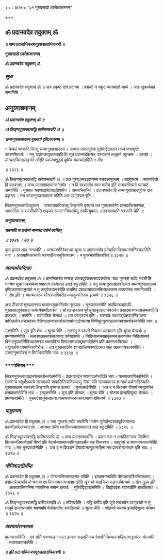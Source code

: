 +++
title = "०१ गुरुप्रसादो ऽपरोक्षकारणम्"

+++


## ॐ प्रदानवदेव तदुक्तम् ॐ

**॥ अथ प्रदानाधिकरणगुरुप्रसादाधिकरणौ ॥**

**गुरुप्रसादो ऽपरोक्षकारणम्**

**ॐ प्रदानवदेव तदुक्तम् ॐ**

### ***सुधा***

ॐ प्रदानवदेव तदुक्तम् ॐ ॥ अत्र प्रकृष्टं दानं प्रदानम् । प्रशब्दो न स्फुटं व्याख्यातो भाष्ये । अतः सूत्रार्थमाह सम्यगिति ।

## **अनुव्याख्यानम्**

***ॐ प्रदानवदेव तदुक्तम् ॐ ॥***

***ॐ लिङ्गभूयस्त्वात्तद्धि बलीयस्तदपि ॐ ॥***

***सम्यग्गुरुप्रसादश्च मुख्यतो दृष्टिकारणम् ॥***

न केवलं श्रवणादि किन्तु सम्यग्गुरुप्रसादश्च । सम्यक् प्रसादपूर्वकं गुरोर्यद्विद्यादानं तच्च भगवद्दृष्टेः कारणमित्यर्थः । ननु ‘प्रज्ञान्तरपृथक्त्ववदि’ति सूत्रं प्रदानवदेवेत्यतः पश्चात्तनं तत्कुतो व्युत्क्रमः । उच्यते । योग्यताचिन्तासङ्गतं तदिति प्रकरणशुद्धये पूर्वमेव व्याख्यातमिति न दोषः

॥ ३३२६ ॥

ॐ लिङ्गभूयस्त्वात्तद्धि बलीयस्तदपि ॐ ॥ अत्र गुरुप्र(साद)दानस्य बलवत्त्वमुक्तम् । तदयुक्तम् । श्रवणादितो हि बलवत्त्वम् । तच्च प्रदानशब्दार्थान्तर्गतमेव । न हि स्वस्मादेव स्वयं बलीय इति सम्भवतीत्यतो व्याचष्टे सम्यगिति । मुख्यतः श्रवणाद्यपेक्षयाऽतिशयेन । अयमभिसन्धिः । प्रदानशब्देन हि सम्यग्गुरुप्रसादपूर्वकं दानं प्रकृतम् । तत्र सम्यग्गुरुप्रसादमात्रं तदिति अत्र परामृश्यत इति ।

लिङ्गभूयस्त्वादित्युक्तम् । यास्वाख्यायिकासु लिङ्गानि दृश्यन्ते तत्र गुरुप्रसादेनैव ज्ञानप्राप्तिश्रवणात् श्रवणादिकं न करणीयमिति शङ्का स्यात्तां निवारयितुं तदपीत्युक्तम् ॥ तद्व्याख्याति श्रवणादि चेति ॥

**अनुव्याख्यानम्**

***श्रवणादि च कर्तव्यं नान्यथा दर्शनं क्वचित्***

***॥ ३३२६ । २७ ॥***

कुत इत्यत आह नान्यथेति । अन्वयव्यतिरेकाभ्यां श्रुत्या च प्रमाणानामेव प्रमेयाधिगतिसाधनत्वनिश्चयादिति भावः । आख्यायिकास्वपि श्रवणादीनामनुक्तिमात्रम् । न पुनरभावोक्तिरस्ति ॥ ३३२७ ॥

### ***वाक्यार्थचन्द्रिका***

ॐ प्रदानवदेव तदुक्तम् ॐ ॥ दाननिष्ठस्य सम्यक् प्रसादपूर्वकत्वरूपप्रकर्षस्य ‘यथा गुरुदत्तं तथैव भवती’ति भाष्येण सूचनात्कथमव्याख्यातत्वं तस्येत्यत उक्तं स्फुटमिति । ननु सम्यग्गुरुप्रसादश्चेत्यत्र सम्यग्गुरुप्रसादस्य दृष्टिकारणत्वमुच्यते न तु तत्पूर्वकदानस्येति कथमिदं प्रशब्दव्याख्यानमित्यतस्तस्य तात्पर्यमाह सम्यगित्यादि ॥ न दोष इति । व्याख्यानस्य सौत्रक्रमविपरीतक्रमानुपपत्तिरूप इत्यर्थः ॥ ३३२६ ॥

अत्र टीकायां गुरुप्रदानस्य बलवत्त्वमुक्तमित्येव मूलपाठः । गुरुप्रसादस्येति क्वाचित्कपाठेऽपि गुरुप्रसादपूर्वकप्रदानस्येत्येवार्थोऽवधेयः । सौत्रतच्छब्दस्य पूर्वसूत्रप्रकृतप्रदानपरत्वेन प्रसादमात्रपरत्वासम्भवादिति द्रष्टव्यम् ॥ तच्चेति । श्रवणादिकं चेत्यर्थः ॥ अत्र परामृश्यत इति । श्रवणादेः श्रवणाद्यपेक्षयाऽतिशयस्य बाधितत्वेन तच्छब्दस्य विशिष्टदानपरामर्शकत्वायोगाद्योग्यतया विणीभूतगुरुप्रसादमात्रपरामर्शकत्वमेवेति भावः ॥

उक्तमिति । सूत्र इति शेषः ॥ श्रुत्या चेति । ततस्तु तं पश्यते निष्कलं ध्यायमान इति श्रुत्या चेत्यर्थः ॥ प्रमाणानामेवेति । तत्त्वसाक्षात्कारलक्षणायाः प्रमेयावगतेः । निदिध्यासनसहकृतमनःकरणत्वेन निदिध्यासनं विनाऽनुपपत्तेर्निदिध्यासनस्य श्रवणादिना विनाऽसम्भवाच्छ्रवणादेर्दर्शनं प्रति कारणत्वमित्यर्थः । तर्ह्युक्तविधाख्यायिकाविरोधः । तत्र गुरुप्रसादेनैव ज्ञानप्राप्तिश्रवणादित्यत आह आख्यायिकास्वपीति । उक्त्यनुक्त्योश्च न विरोधित्वमिति भावः ॥ ३३२७ ॥

### ***परिमल ***

लिङ्गभूयस्त्वात्प्रदानशब्दार्थान्तर्गतमेवेति । प्रदानशब्देन श्रवणादर्लाभादिति भावः॥ यास्वाख्यायिकास्विति । छान्दोग्ये चतुर्थेऽध्याये सत्यकामो जाबालिरित्यादिरूपासु गौतमं प्रति सत्यकामस्य ज्ञानार्थं प्रार्थनादिरूपाणि गुरुप्रसादस्य बलवत्त्वे लिङ्गानि दृश्यन्त इत्यर्थः ॥ गुरुप्रसादेर्नैवेति । ‘अत्र ह न किञ्चन वीयाये’त्यनुज्ञानेन प्रसादावगतेरिति भावः ॥ इत्युक्तमिति । सूत्र इति योज्यम् ॥ श्रुत्या चेति । श्रोतव्य इत्यादिश्रुत्या चेत्यर्थः ॥ प्रमाणानामिति । गुरूपदेशानुमानप्रत्यक्षाख्यश्रवणमननरूपप्रमाणानामित्यर्थः ॥ ३३२७ ॥

### ***यादुपत्यम्***

ॐ प्रदानवदेव हि तदुक्तम् ॐ ॥ यथा गुरुदत्तं तथैव भवतीति भाष्येण गुरोर्दानप्रसादपूर्वकत्वरूपः प्रकर्षोऽर्थाल्लभ्यत एव । अन्यथा तथैव भवतीत्यस्यासम्भवादत आह स्फुटमिति ॥ ३३२६ ॥

ॐ लिङ्गभूयस्त्वत्तद्धि बलीयस्तदपि ॐ ॥ तच्च प्रदानशब्दार्थेति । प्रदानं नाम न धनादिदानमत्र विवक्षितं किन्त्वनधिगतवेदार्थं शिष्यं प्रति वेदार्थव्याख्यानमधिगततदर्थेन सह विचारश्च । एतदुभयं च श्रवणमननरूपमेवेति भावः ॥ तत्र गुरुप्रसादेनैवेति । ‘अत्र ह न किञ्चन वीयाये’त्यनुज्ञानादिना तत्र प्रसादोऽवगम्यत इति भावः ॥ ३३२७ ॥

### ***श्रीनिवासतीर्थीया***

ॐ प्रदानवदेव हि तदुक्तम् ॐ ॥ योग्यताचिन्तासङ्गतं तदिति । इयदामननादिति योग्यतायाश्चिन्तितत्वात् । प्रज्ञान्तरेत्यत्रापि योग्यताया एव चिन्त्यमानत्वात्प्रज्ञान्तरेति सूत्रं योग्यताचिन्तासङ्गतमित्यर्थः ॥ खेन तुल्य इति । आकाशाभिमानिना गणपतिना समान इत्यर्थः । गुरोर्यद्विद्यादानमिति । विद्योपदेशः श्रवणादीति यावदित्यर्थः ॥ ३३२६ ॥

ॐ लिङ्गभूयस्त्त्वात्तद्धि बलीयस्तदपि ॐ ॥ तदित्यत्रेति । तद्धि बलीय इति सूत्रे तच्छब्देन परामृश्यते न तु तत्पूर्वं दानापरपर्यायं श्रवणमपि येनोक्तदोषः स्यादित्यर्थः ॥ श्रुत्या चेति । श्रोतव्यो मन्तव्य इत्यादिश्रुत्या चेत्यर्थः ॥ ३३२७ ॥

### ***वाक्यार्थरत्नमाला***

प्रमाणानामेवेति । एवं सति श्रवणभङ्गः प्राप्त इत्यतः सङ्गतिकथनोक्तनिधिध्यासनाङ्गित्वानुसारेण योजयति । तत्वसाक्षात्कारेति ।

**॥ इति प्रदानाधिकरणगुरुप्रसादाधिकरणौ ॥**

